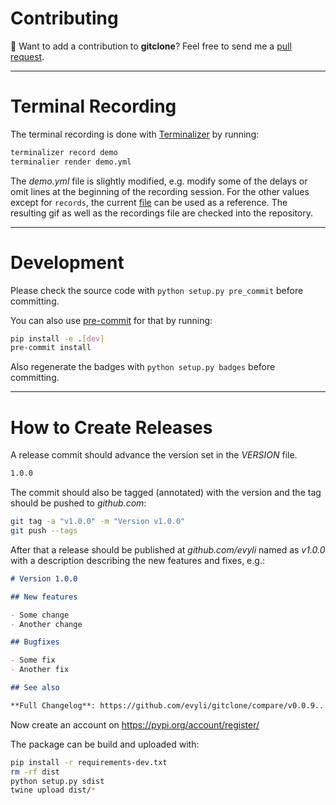 # Contributing

👋 Want to add a contribution to **gitclone**? Feel free to send me a [pull request](https://github.com/evyli/gitclone/compare).

---

# Terminal Recording

The terminal recording is done with [Terminalizer](https://github.com/faressoft/terminalizer) by running:

```bash
terminalizer record demo
terminalier render demo.yml
```

The *demo.yml* file is slightly modified, e.g. modify some of the delays or omit lines at the beginning of the recording session. For the other values except for `records`, the current [file](https://github.com/evyli/gitclone/blob/master/img/terminalizer/demo.yml) can be used as a reference. The resulting gif as well as the recordings file are checked into the repository.

---

# Development

Please check the source code with `python setup.py pre_commit` before committing.

You can also use [pre-commit](https://github.com/pre-commit/pre-commit) for that by running:

```bash
pip install -e .[dev]
pre-commit install
```

Also regenerate the badges with `python setup.py badges` before committing.

---

# How to Create Releases

A release commit should advance the version set in the *VERSION* file.

```txt
1.0.0
```

The commit should also be tagged (annotated) with the version and the tag should be pushed to *github.com*:

```bash
git tag -a "v1.0.0" -m "Version v1.0.0"
git push --tags
```

After that a release should be published at *github.com/evyli* named as *v1.0.0* with a description describing the new features and fixes, e.g.:

```markdown
# Version 1.0.0

## New features

- Some change
- Another change

## Bugfixes

- Some fix
- Another fix

## See also

**Full Changelog**: https://github.com/evyli/gitclone/compare/v0.0.9...v1.0.0
```

Now create an account on https://pypi.org/account/register/

The package can be build and uploaded with:

```bash
pip install -r requirements-dev.txt
rm -rf dist
python setup.py sdist
twine upload dist/*
```